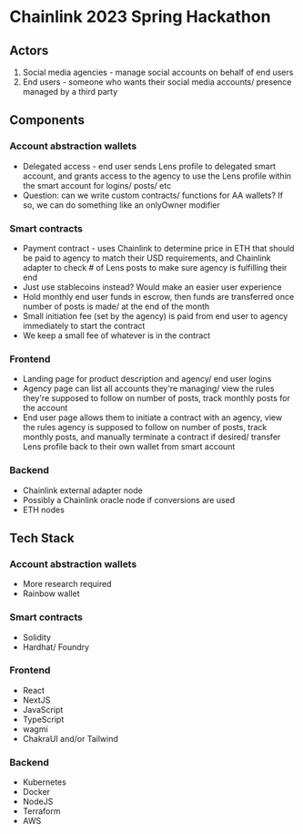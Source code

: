 # Chainlink 2023 Spring Hackathon

## Actors
1. Social media agencies - manage social accounts on behalf of end users
2. End users - someone who wants their social media accounts/ presence managed by a third party 

## Components
### Account abstraction wallets
- Delegated access - end user sends Lens profile to delegated smart account, and grants access to the agency to use the Lens profile within the smart account for logins/ posts/ etc 
- Question: can we write custom contracts/ functions for AA wallets? If so, we can do something like an onlyOwner modifier 

### Smart contracts
- Payment contract - uses Chainlink to determine price in ETH that should be paid to agency to match their USD requirements, and Chainlink adapter to check # of Lens posts to make sure agency is fulfilling their end
- Just use stablecoins instead? Would make an easier user experience 
- Hold monthly end user funds in escrow, then funds are transferred once number of posts is made/ at the end of the month
- Small initiation fee (set by the agency) is paid from end user to agency immediately to start the contract 
- We keep a small fee of whatever is in the contract 

### Frontend 
- Landing page for product description and agency/ end user logins
- Agency page can list all accounts they're managing/ view the rules they're supposed to follow on number of posts, track monthly posts for the account
- End user page allows them to initiate a contract with an agency, view the rules agency is supposed to follow on number of posts, track monthly posts, and manually terminate a contract if desired/ transfer Lens profile back to their own wallet from smart account 

### Backend
- Chainlink external adapter node
- Possibly a Chainlink oracle node if conversions are used 
- ETH nodes 


## Tech Stack 
### Account abstraction wallets
- More research required 
- Rainbow wallet

### Smart contracts
- Solidity 
- Hardhat/ Foundry 

### Frontend 
- React
- NextJS
- JavaScript
- TypeScript 
- wagmi
- ChakraUI and/or Tailwind

### Backend
- Kubernetes 
- Docker
- NodeJS
- Terraform
- AWS 
